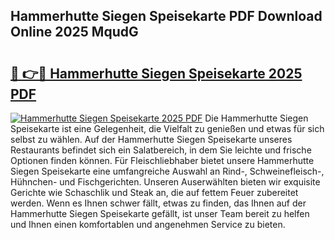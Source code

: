 ## Hammerhutte Siegen Speisekarte PDF Download Online 2025 MqudG

# <h2><a href="http://gc6j612.nevu.top/?p=Hammerhutte+Siegen+Speisekarte">🔗 👉🔴 Hammerhutte Siegen Speisekarte 2025 PDF</a></h2>

[![Hammerhutte Siegen Speisekarte 2025 PDF](https://i.imgur.com/dBaPXMq.png)](http://gc6j612.nevu.top/?p=Hammerhutte+Siegen+Speisekarte)
Die Hammerhutte Siegen Speisekarte ist eine Gelegenheit, die Vielfalt zu genießen und etwas für sich selbst zu wählen. Auf der Hammerhutte Siegen Speisekarte unseres Restaurants befindet sich ein Salatbereich, in dem Sie leichte und frische Optionen finden können. Für Fleischliebhaber bietet unsere Hammerhutte Siegen Speisekarte eine umfangreiche Auswahl an Rind-, Schweinefleisch-, Hühnchen- und Fischgerichten. Unseren Auserwählten bieten wir exquisite Gerichte wie Schaschlik und Steak an, die auf fettem Feuer zubereitet werden. Wenn es Ihnen schwer fällt, etwas zu finden, das Ihnen auf der Hammerhutte Siegen Speisekarte gefällt, ist unser Team bereit zu helfen und Ihnen einen komfortablen und angenehmen Service zu bieten.
